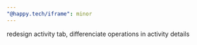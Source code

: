 ```yaml
---
"@happy.tech/iframe": minor
---
```


redesign activity tab, differenciate operations in activity details
